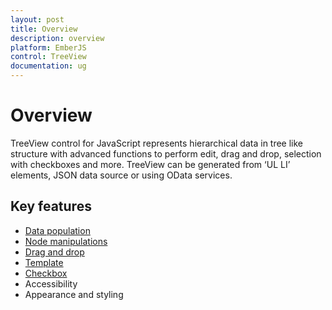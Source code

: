 ```yaml
---
layout: post
title: Overview
description: overview 
platform: EmberJS
control: TreeView
documentation: ug
---
```



# Overview

TreeView control for JavaScript represents hierarchical data in tree like structure with advanced functions to perform edit, drag and drop, selection with checkboxes and more. TreeView can be generated from ‘UL LI’ elements, JSON data source or using OData services.

## Key features

* [Data population](https://help.syncfusion.com/js/treeview/populate-data) 
* [Node manipulations](https://help.syncfusion.com/js/treeview/tree-node#node-manipulations)
* [Drag and drop](https://help.syncfusion.com/js/treeview/drag-and-drop)
* [Template](https://help.syncfusion.com/js/treeview/template-support)
* [Checkbox](https://help.syncfusion.com/js/treeview/checkbox-support)
* Accessibility
* Appearance and styling


